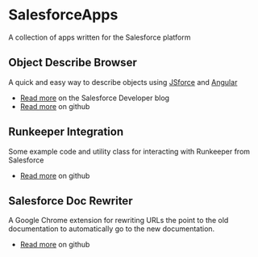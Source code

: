 # SalesforceApps
A collection of apps written for the Salesforce platform

## Object Describe Browser
A quick and easy way to describe objects using [JSforce](https://jsforce.github.io/) and [Angular](https://angularjs.org/)

* [Read more](https://developer.salesforce.com/blogs/developer-relations/2015/02/using-metadata-api-describe-objects.html) on the Salesforce Developer blog
* [Read more](https://github.com/pcon/SalesforceApps/tree/master/objDesc) on github

## Runkeeper Integration
Some example code and utility class for interacting with Runkeeper from Salesforce

* [Read more](https://github.com/pcon/SalesforceApps/tree/master/runkeeper) on github

## Salesforce Doc Rewriter
A Google Chrome extension for rewriting URLs the point to the old documentation to automatically go to the new documentation.

* [Read more](https://github.com/pcon/SalesforceApps/tree/master/docsRewriter) on github